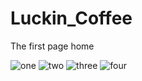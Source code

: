 # Luckin_Coffee

The first page home

![one](https://github.com/Youhana-Gergis/Luckin_Coffee/assets/124525093/d6c2f12c-1661-49bd-820b-9332734395ee)
![two](https://github.com/Youhana-Gergis/Luckin_Coffee/assets/124525093/2455da7b-ed5d-46b4-8f6e-72838a2049d3)
![three](https://github.com/Youhana-Gergis/Luckin_Coffee/assets/124525093/5c3bcc56-dcbc-401e-899e-a375407afcf7)
![four](https://github.com/Youhana-Gergis/Luckin_Coffee/assets/124525093/bd82f7dd-176d-4b3f-8db9-7a68ffb94edb)
